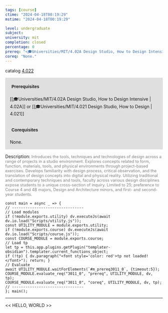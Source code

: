 ```yaml
---
tags: [course]
ctime: "2024-04-18T00:19:29"
mstime: "2024-04-18T00:19:29"

level: undergraduate
subject: 
university: mit
completion: closed
percentage: 0
prereq: "<🎓Universities/MIT/4.02A Design Studio, How to Design Intensive> or <🎓Universities/MIT/4.021 Design Studio, How to Design>"
coreq: "None."
---
```


catalog [4.022](http://student.mit.edu/catalog/m4a.html#4.022)

<span style="display: block; padding: 15px; background-color: rgb(100, 100, 100, 0.2);"><font id="m_prereq3011_0" style="display: block; font-family: Arial, sans-serif; font-weight: bold; padding: 5px">Prerequisites</font><br><span id="prereq3011_0">[[🎓Universities/MIT/4.02A Design Studio, How to Design Intensive | 4.02A]] or [[🎓Universities/MIT/4.021 Design Studio, How to Design | 4.021]]</span></span>
<span style="display: block; padding: 15px; background-color: rgb(100, 100, 100, 0.2);"><font id="m_coreq3011_0" style="display: block; font-family: Arial, sans-serif; font-weight: bold; padding: 5px">Corequisites</font><br><span id="coreq3011_0">None.</span></span>

<font style="">Description:</font>
<font style="color: grey; font-size: 0.8rem;">Introduces the tools, techniques and technologies of design across a range of projects in a studio environment. Explores concepts related to form, function, materials, tools, and physical environments through project-based exercises. Develops familiarity with design process, critical observation, and the translation of design concepts into digital and physical reality. Utilizing traditional and contemporary techniques and tools, faculty across various design disciplines expose students to a unique cross-section of inquiry. Limited to 25; preference to Course 4 and 4B majors, Design and Architecture minors, and first- and second-year students.</font>

```dataviewjs
const main = async _ => {
// --------------------------------
// Load modules
if (!module.exports.utility) dv.executeJs(await dv.io.load("Scripts/utility.js"));
const UTILITY_MODULE = module.exports.utility;
if (!module.exports.course) dv.executeJs(await dv.io.load("Scripts/course.js"));
const COURSE_MODULE = module.exports.course;
// Load tp
let tp = this.app.plugins.getPlugin("templater-obsidian").templater.current_functions_object;
if (!tp) { dv.paragraph("<font style='color: red'>tp not loaded!</font>"); return; }
// Evaluate
await UTILITY_MODULE.waitForElements(`#m_prereq3011_0`, {timeout:5});
COURSE_MODULE.evaluate_req("3011_0", "prereq", UTILITY_MODULE, dv, tp);
COURSE_MODULE.evaluate_req("3011_0", "coreq", UTILITY_MODULE, dv, tp);
// --------------------------------
}; main();
```

---

<< HELLO, WORLD >>
